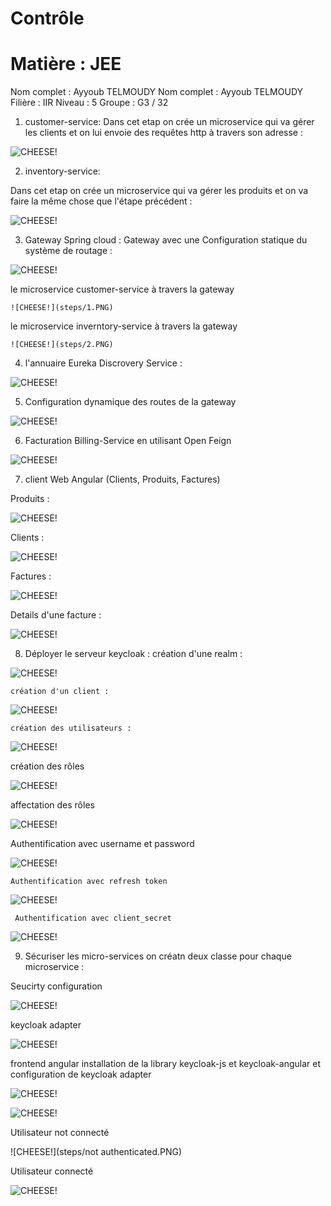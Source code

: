 
# Contrôle           
# Matière : JEE 
Nom complet : Ayyoub TELMOUDY
Nom complet : Ayyoub TELMOUDY
Filière : IIR Niveau : 5 
Groupe : G3 / 32

1) customer-service:
 Dans cet etap on crée un microservice qui va gérer les clients et on lui envoie des requêtes http à travers son adresse :
 
![CHEESE!](steps/customers_microservice.PNG)

2) inventory-service:

 Dans cet etap on crée un microservice qui va gérer les produits et on va faire la même chose que l'étape précédent :
 
 ![CHEESE!](steps/products_microservice.PNG)
 
 3) Gateway Spring cloud :
    Gateway avec une Configuration statique du système de routage :
 
 ![CHEESE!](steps/gateway_static_configuration.PNG)

  le microservice customer-service à travers la gateway 

    ![CHEESE!](steps/1.PNG)

  le microservice inverntory-service à travers la gateway

    ![CHEESE!](steps/2.PNG)

 4) l'annuaire Eureka Discrovery Service :

   ![CHEESE!](steps/eruka_server.PNG)

 5) Configuration dynamique des routes de la gateway
 
  ![CHEESE!](steps/dynamic_configuration_gateway.PNG)
  
 6) Facturation Billing-Service en utilisant Open Feign
 
  ![CHEESE!](steps/billing_microservices.PNG)
  
7) client Web Angular (Clients, Produits, Factures)

 Produits :

 ![CHEESE!](steps/products.PNG)
 
  Clients :

 ![CHEESE!](steps/customers.PNG)
 
  Factures :

 ![CHEESE!](steps/orders.PNG)
 
  Details d'une facture :

 ![CHEESE!](steps/order-details.PNG)
 
 8) Déployer le serveur keycloak :
   création d'une realm :
   
 ![CHEESE!](steps/create_realm.PNG)
 
 
    création d'un client :
   
 ![CHEESE!](steps/create_client.PNG)
 
 
    création des utilisateurs :
   
 ![CHEESE!](steps/Users.PNG)
 
 
 création des rôles 
 
 ![CHEESE!](steps/create_roles.PNG)
 
 
  affectation des rôles 
 
 ![CHEESE!](steps/assign_roles.PNG)
 
   Authentification avec username et password  
 
 ![CHEESE!](steps/mode_1.PNG)
 
 
    Authentification avec refresh token  
 
 ![CHEESE!](steps/mode_2.PNG)
 
 
     Authentification avec client_secret
 
 ![CHEESE!](steps/mode_3.PNG)
 
 9) Sécuriser les micro-services on créatn deux classe pour chaque microservice : 
 
 Seucirty configuration
 
 ![CHEESE!](steps/security_configuration.PNG)
 
  
keycloak adapter
 
 ![CHEESE!](steps/keycloak_adapter.PNG)
 
 
frontend angular
installation de la library keycloak-js et keycloak-angular et configuration de keycloak adapter

 ![CHEESE!](steps/keycloak1.PNG.PNG)

 
![CHEESE!](steps/keycloak2.PNG.PNG)
 
 Utilisateur not connecté
 
  ![CHEESE!](steps/not authenticated.PNG)

  Utilisateur connecté
 
  ![CHEESE!](steps/authenticated_angular.PNG)
 
 
 
 
 
 
